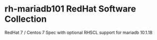 # rh-mariadb101 RedHat Software Collection #
RedHat 7 / Centos 7 Spec with optional RHSCL support for mariadb 10.1.18
